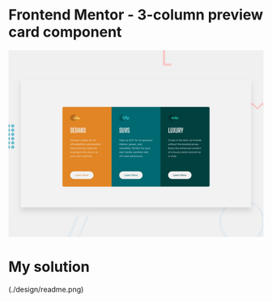 # Frontend Mentor - 3-column preview card component

![Design preview for the 3-column preview card component coding challenge](./design/desktop-preview.jpg)


# My solution

(./design/readme.png)
